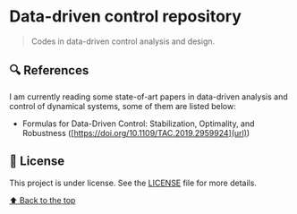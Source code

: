 # Data-driven control repository

> Codes in data-driven control analysis and design.

## 🔍 References

I am currently reading some state-of-art papers in data-driven analysis and control of dynamical systems, some of them are listed below:
- Formulas for Data-Driven Control: Stabilization, Optimality, and Robustness ([https://doi.org/10.1109/TAC.2019.2959924](url))

## 📝 License

This project is under license. See the [LICENSE](LICENSE) file for more details.

[⬆ Back to the top](https://github.com/gabrielfreitasm/DDC#data-driven-control-repository)<br>
